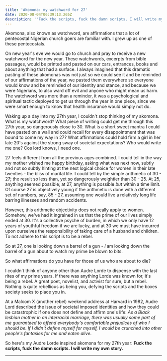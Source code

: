 ```yaml
---
title: 'Akomona: my watchword for 27'
date: 2020-08-04T06:39:13.265Z
description: '"Fuck the scripts, fuck the damn scripts. I will write my own story"'
---
```

Akomona, also known as watchword, are affirmations that a lot of pentecostal Nigerian church goers are familiar with. I grew up as one of these pentecostals. 

On new year's eve we would go to church and pray to receive a new watchword for the new year. These watchwords, excerpts from bible passages, would be printed and pasted on our cars, entrances, books and about anything that had a surface. I always imagined that this dramatic pasting of these akomonas was not just so we could see it and be reminded of our affirmations of the year, we pasted them everywhere so everyone would know and be reminded of our identity and stance, and because we were Nigerians, to also ward off evil and anyone who might mean us harm. The watchword was more than a reminder, it was a psychological and spiritual tactic deployed to get us through the year in one piece, since we were smart enough to know that health insurance would simply not do.

Waking up a day into my 27th year, I couldn't stop thinking of my akomona. What is my watchword? What piece of writing could get me through this 27th year, so dangerously close to 30. What is a short sweet mantra I could have pasted on a wall and could recall for every disappointment that was bound to come my way in 27? What affirmations could hold firm a girl in her late 20's against the strong sway of societal expectations? Who would write me one? Cos lord knows, I need one.

27 feels different from all the previous ages combined. I could tell in the way my mother wished me happy birthday, asking what was next now, subtly and not so subtly hinting at the next logical choice for women in their late twenties - the bliss of marital life. I could tell by the simple arithmetic of 30 - 27; the result so less than, yet so dangerously weightier than 30 - 25. At 25, anything seemed possible; at 27, anything is possible _but_ within a time limit. Of course 27 is objectively young if the arithmetic is done with a different set of numbers, say, 85 - 27, assuming one would live a relatively long life barring illnesses and random accidents. 

However, this arithmetic objectivity does not really apply to women. Somehow, we've had it ingrained in us that the prime of our lives simply ended at 30. It's a collective psyche of burden, in which we only have 12 years of youthful freedom if we are lucky, and at 30 we must have incurred upon ourselves the responsibility of taking care of a husband and children. To not adhere to this script is to be a rebel. 

So at 27, one is looking down a barrel of a gun - _I_ am looking down the barrel of a gun about to watch my prime be blown to bits.

So what affirmations do you have for those of us who are about to die?

I couldn't think of anyone other than Audre Lorde to dispense with the last rites of my prime years. If there was anything Lorde was known for, it's being a rebel. A great poet, novelist, and activist for sure, but a rebel. Nothing is quite rebellious as being you, defying the scripts and the boxes society seeks to place you in. 

At a Malcom X (another rebel) weekend address at Harvard in 1982, Audre Lord described the issue of societal imposed identities and how they could be catastrophic if one does not define and affirm one's life: _As a Black lesbian mother in an interracial marriage, there was usually some part of me guaranteed to offend everybody's comfortable prejudices of who I should be. If I didn't define myself for myself, I would be crunched into other people's fantasies for me and eaten alive_.

So here's my Audre Lorde inspired akomona for my 27th year:  **Fuck the scripts, fuck the damn scripts. I will write my own story.**

- - -
